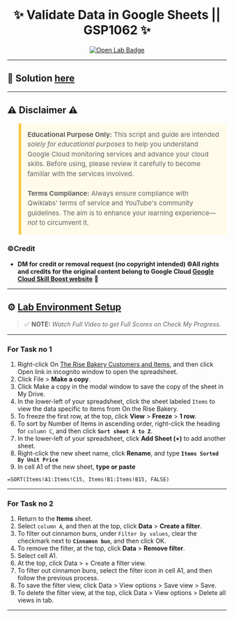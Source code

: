 <h1 align="center">
✨ Validate Data in Google Sheets || GSP1062 ✨
</h1>

<div align="center">
  <a href="https://www.cloudskillsboost.google/focuses/47356?parent=catalog"_blank" rel="noopener noreferrer">
    <img src="https://img.shields.io/badge/Open_Lab-Cloud_Skills_Boost-4285F4?style=for-the-badge&logo=google&logoColor=white&labelColor=34A853" alt="Open Lab Badge">
  </a>
</div>

---

## 🔑 Solution [here]()

---

## ⚠️ Disclaimer ⚠️

<blockquote style="background-color: #fffbea; border-left: 6px solid #f7c948; padding: 1em; font-size: 15px; line-height: 1.5;">
  <strong>Educational Purpose Only:</strong> This script and guide are intended <em>solely for educational purposes</em> to help you understand Google Cloud monitoring services and advance your cloud skills. Before using, please review it carefully to become familiar with the services involved.
  <br><br>
  <strong>Terms Compliance:</strong> Always ensure compliance with Qwiklabs' terms of service and YouTube's community guidelines. The aim is to enhance your learning experience—<em>not</em> to circumvent it.
</blockquote>

### ©Credit
- **DM for credit or removal request (no copyright intended) ©All rights and credits for the original content belong to Google Cloud [Google Cloud Skill Boost website](https://www.cloudskillsboost.google/)** 🙏

---

## ⚙️ <ins>Lab Environment Setup</ins>

> ✅ **NOTE:** *Watch Full Video to get Full Scores on Check My Progress.*

---
### For Task no 1
1. Right-click On [The Rise Bakery Customers and Items](https://docs.google.com/spreadsheets/d/1Sj8mfklFylWM5XX_c50896UJu36gvJ6tG36Cwlg2_M8/edit?usp=sharing), and then click Open link in incognito window to open the spreadsheet.
2. Click File > **Make a copy**.
3. Click Make a copy in the modal window to save the copy of the sheet in My Drive.
4. In the lower-left of your spreadsheet, click the sheet labeled `Items` to view the data specific to items from On the Rise Bakery.
5. To freeze the first row, at the top, click **View** > **Freeze** > **1 row**.
6. To sort by Number of Items in ascending order, right-click the heading for `column C`, and then click **`Sort sheet A to Z`**.
7. In the lower-left of your spreadsheet, click **Add Sheet (+)** to add another sheet.
8. Right-click the new sheet name, click **Rename**, and type **`Items Sorted By Unit Price`**
9. In cell A1 of the new sheet, **type or paste**
  ```
  =SORT(Items!A1:Items!C15, Items!B1:Items!B15, FALSE)
  ```
---
### For Task no 2
1. Return to the **Items** sheet.
2. Select `column A`, and then at the top, click **Data** > **Create a filter**.
3. To filter out cinnamon buns, under `Filter by values`, clear the checkmark next to **`Cinnamon bun`**, and then click OK.
4. To remove the filter, at the top, click **Data** > **Remove filter**.
5. Select cell A1.
6. At the top, click Data > + Create a filter view.
7. To filter out cinnamon buns, select the filter icon in cell A1, and then follow the previous process.
8. To save the filter view, click Data > View options > Save view > Save.
9. To delete the filter view, at the top, click Data > View options > Delete all views in tab.
---
